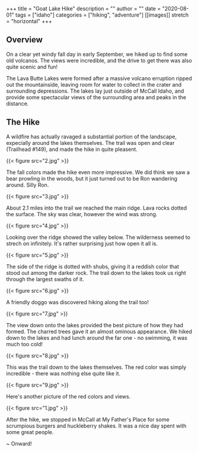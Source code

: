 +++
title = "Goat Lake Hike"
description = ""
author = ""
date = "2020-08-01"
tags = ["idaho"]
categories = ["hiking", "adventure"]
[[images]]
  stretch = "horizontal"
+++

## Overview

On a clear yet windy fall day in early September, we hiked up to find some old volcanos.
The views were incredible, and the drive to get there was also quite scenic and fun!
<!--more-->
The Lava Butte Lakes were formed after a massive volcano erruption ripped out the mountainside, leaving room for water to collect in the crater and surrounding depressions.
The lakes lay just outside of McCall Idaho, and provide some spectacular views of the surrounding area and peaks in the distance.

## The Hike

A wildfire has actually ravaged a substantial portion of the landscape, expecially around the lakes themselves.
The trail was open and clear (Trailhead #149), and made the hike in quite pleasent.

{{< figure src="2.jpg" >}}

The fall colors made the hike even more impressive.
We did think we saw a bear prowling in the woods, but it just turned out to be Ron wandering around.
Silly Ron.

{{< figure src="3.jpg" >}}

About 2.1 miles into the trail we reached the main ridge.
Lava rocks dotted the surface.
The sky was clear, however the wind was strong.

{{< figure src="4.jpg" >}}

Looking over the ridge showed the valley below.
The wilderness seemed to strech on infinitely.
It's rather surprising just how open it all is.

{{< figure src="5.jpg" >}}

The side of the ridge is dotted with shubs, giving it a reddish color that stood out among the darker rock.
The trail down to the lakes took us right through the largest swaths of it.

{{< figure src="6.jpg" >}}

A friendly doggo was discovered hiking along the trail too!

{{< figure src="7.jpg" >}}

The view down onto the lakes provided the best picture of how they had formed.
The charred trees gave it an almost ominous appearance.
We hiked down to the lakes and had lunch around the far one - no swimming, it was much too cold!

{{< figure src="8.jpg" >}}

This was the trail down to the lakes themselves.
The red color was simply incredible - there was nothing else quite like it.

{{< figure src="9.jpg" >}}

Here's another picture of the red colors and views.

{{< figure src="1.jpg" >}}

After the hike, we stopped in McCall at My Father's Place for some scrumpious burgers and huckleberry shakes.
It was a nice day spent with some great people.

~ Onward!
